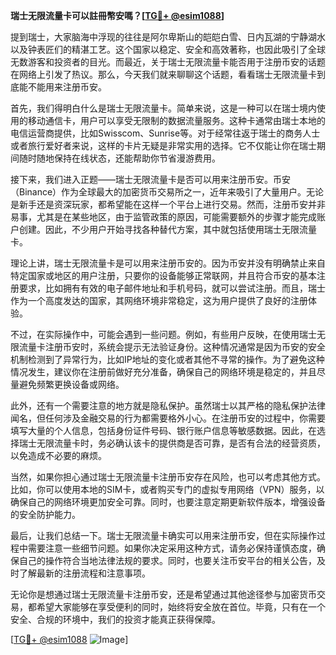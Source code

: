 **瑞士无限流量卡可以註冊幣安嗎？[[TG💪+ @esim1088](https://t.me/s/esim1088)]**

提到瑞士，大家脑海中浮现的往往是阿尔卑斯山的皑皑白雪、日内瓦湖的宁静湖水以及钟表匠们的精湛工艺。这个国家以稳定、安全和高效著称，也因此吸引了全球无数游客和投资者的目光。而最近，关于瑞士无限流量卡能否用于注册币安的话题在网络上引发了热议。那么，今天我们就来聊聊这个话题，看看瑞士无限流量卡到底能不能用来注册币安。

首先，我们得明白什么是瑞士无限流量卡。简单来说，这是一种可以在瑞士境内使用的移动通信卡，用户可以享受无限制的数据流量服务。这种卡通常由瑞士本地的电信运营商提供，比如Swisscom、Sunrise等。对于经常往返于瑞士的商务人士或者旅行爱好者来说，这样的卡片无疑是非常实用的选择。它不仅能让你在瑞士期间随时随地保持在线状态，还能帮助你节省漫游费用。

接下来，我们进入正题——瑞士无限流量卡是否可以用来注册币安。币安（Binance）作为全球最大的加密货币交易所之一，近年来吸引了大量用户。无论是新手还是资深玩家，都希望能在这样一个平台上进行交易。然而，注册币安并非易事，尤其是在某些地区，由于监管政策的原因，可能需要额外的步骤才能完成账户创建。因此，不少用户开始寻找各种替代方案，其中就包括使用瑞士无限流量卡。

理论上讲，瑞士无限流量卡是可以用来注册币安的。因为币安并没有明确禁止来自特定国家或地区的用户注册，只要你的设备能够正常联网，并且符合币安的基本注册要求，比如拥有有效的电子邮件地址和手机号码，就可以尝试注册。而且，瑞士作为一个高度发达的国家，其网络环境非常稳定，这为用户提供了良好的注册体验。

不过，在实际操作中，可能会遇到一些问题。例如，有些用户反映，在使用瑞士无限流量卡注册币安时，系统会提示无法验证身份。这种情况通常是因为币安的安全机制检测到了异常行为，比如IP地址的变化或者其他不寻常的操作。为了避免这种情况发生，建议你在注册前做好充分准备，确保自己的网络环境是稳定的，并且尽量避免频繁更换设备或网络。

此外，还有一个需要注意的地方就是隐私保护。虽然瑞士以其严格的隐私保护法律闻名，但任何涉及金融交易的行为都需要格外小心。在注册币安的过程中，你需要填写大量的个人信息，包括身份证件号码、银行账户信息等敏感数据。因此，在选择瑞士无限流量卡时，务必确认该卡的提供商是否可靠，是否有合法的经营资质，以免造成不必要的麻烦。

当然，如果你担心通过瑞士无限流量卡注册币安存在风险，也可以考虑其他方式。比如，你可以使用本地的SIM卡，或者购买专门的虚拟专用网络（VPN）服务，以确保自己的网络环境更加安全可靠。同时，也要注意定期更新软件版本，增强设备的安全防护能力。

最后，让我们总结一下。瑞士无限流量卡确实可以用来注册币安，但在实际操作过程中需要注意一些细节问题。如果你决定采用这种方式，请务必保持谨慎态度，确保自己的操作符合当地法律法规的要求。同时，也要关注币安平台的相关公告，及时了解最新的注册流程和注意事项。

无论你是想通过瑞士无限流量卡注册币安，还是希望通过其他途径参与加密货币交易，都希望大家能够在享受便利的同时，始终将安全放在首位。毕竟，只有在一个安全、合规的环境中，我们的投资才能真正获得保障。

[[TG💪+ @esim1088](https://t.me/s/esim1088) ![Image](https://i.postimg.cc/4NQfJmqS/Snipaste-2025-05-13-00-14-12.png)]